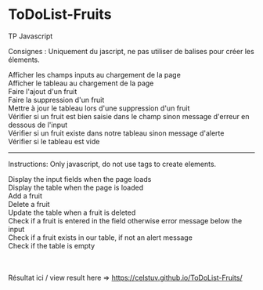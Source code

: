 # ToDoList-Fruits

TP Javascript

Consignes  : 
Uniquement du jascript, ne pas utiliser de balises pour créer les élements.

Afficher les champs inputs au chargement de la page</br>
Afficher le tableau au chargement de la page</br>
Faire l'ajout d'un fruit</br>
Faire la suppression d'un fruit</br>
Mettre à jour le tableau lors d'une suppression d'un fruit</br>
Vérifier si un fruit est bien saisie dans le champ sinon message d'erreur en dessous de l'input</br>
Vérifier si un fruit existe dans notre tableau sinon message d'alerte</br>
Vérifier si le tableau est vide</br>


----------------------------------------------


Instructions: Only javascript, do not use tags to create elements.

Display the input fields when the page loads</br>
Display the table when the page is loaded</br>
Add a fruit</br>
Delete a fruit</br>
Update the table when a fruit is deleted</br>
Check if a fruit is entered in the field otherwise error message below the input</br>
Check if a fruit exists in our table, if not an alert message</br>
Check if the table is empty</br>
</br>
</br>


Résultat ici / view result here => https://celstuv.github.io/ToDoList-Fruits/
